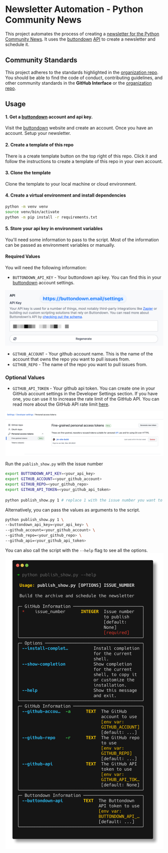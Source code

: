 # Newsletter Automation - Python Community News

This project automates the process of creating a [newsletter for the Python Community News](https://buttondown.email/python-community-news). It uses the [buttondown](https://buttondown.email/) [API](https://api.buttondown.email) to create a newsletter and schedule it.

## Community Standards

This project adheres to the standards highlighted in the [organization repo](https://github.com/python-community-news/.github). You should be able to find the code of conduct, contributing guidelines, and other community standards in the **GitHub Interface** or the [organization repo](https://github.com/python-community-news/.github).

## Usage
#### 1. Get a [buttondown](https://buttondown.email/) account and api key.

Visit the [buttondown](https://buttondown.email/) website and create an account. Once you have an account. Setup your newsletter. 
#### 2. Create a template of this repo

There is a create template button on the top right of this repo. Click it and follow the instructions to create a template of this repo in your own account.

#### 3. Clone the template

Clone the template to your local machine or cloud environment.

#### 4. Create a virtual environment and install dependencies

```bash
python -m venv venv
source venv/bin/activate
python -m pip install -r requirements.txt
```

#### 5. Store your api key in environment variables

You'll need some information to pass to the script. Most of the information can be passed as environment variables or manually.

#### Required Values
You will need the following information:

- `BUTTONDOWN_API_KEY` - Your buttondown api key. You can find this in your [buttondown](https://buttondown.email/) account settings.

![api_key in buttondown-settings](assets/api_buttondown-settings.jpg)

- `GITHUB_ACCOUNT` - Your github account name. This is the name of the account that owns the repo you want to pull issues from.
- `GITHUB_REPO` - The name of the repo you want to pull issues from.

### Optional Values

- `GITHUB_API_TOKEN` - Your github api token. You can create one in your GitHub account settings in the Developer Settings section. If you have one, you can use it to increase the rate limit of the GitHub API. You can read more about the GitHub API rate limit [here](https://docs.github.com/en/rest/overview/resources-in-the-rest-api#rate-limiting).
    
![Github Access Token](assets/personal_access_token.png)

Run the `publish_show.py` with the issue number

```bash
export BUTTONDOWN_API_KEY=<your_api_key>
export GITHUB_ACCOUNT=<your_github_account>
export GITHUB_REPO=<your_github_repo>
export GITHUB_API_TOKEN=<your_github_api_token>

python publish_show.py 1 # replace 1 with the issue number you want to publish

```

Alternatively, you can pass the values as arguments to the script.

```bash
python publish_show.py 1 \ 
--buttondown_api_key=<your_api_key> \ 
--github_account=<your_github_account> \
--github_repo=<your_github_repo> \
--github_api=<your_github_api_token>
```

You can also call the script with the `--help` flag to see all the options.
![](assets/publish_show_help.png)
